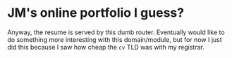 # JM's online portfolio I guess?

Anyway, the resume is served by this dumb router. Eventually would like to do something more interesting with this domain/module, but for now I just did this because I saw how cheap the `cv` TLD was with my registrar.
